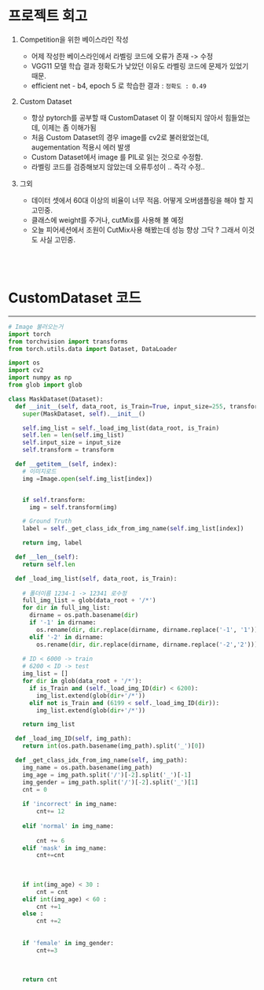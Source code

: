 # 프로젝트 회고

1. Competition을 위한 베이스라인 작성
    - 어제 작성한 베이스라인에서 라벨링 코드에 오류가 존재 -> 수정
    - VGG11 모델 학습 결과 정확도가 낮았던 이유도 라벨링 코드에 문제가 있었기 때문.
    - efficient net - b4, epoch 5 로 학습한 결과 : `정확도 : 0.49`
    
2. Custom Dataset
    - 항상 pytorch를 공부할 때 CustomDataset 이 잘 이해되지 않아서 힘들었는데, 이제는 좀 이해가됨
    - 처음 Custom Dataset의 경우 image를 cv2로 불러왔었는데, augementation 적용시 에러 발생 
    - Custom Dataset에서 image 를 PIL로 읽는 것으로 수정함.
    - 라벨링 코드를 검증해보지 않았는데 오류투성이 .. 즉각 수정..

3. 그외
    - 데이터 셋에서 60대 이상의 비율이 너무 적음. 어떻게 오버샘플링을 해야 할 지 고민중.
    - 클래스에 weight를 주거나, cutMix를 사용해 볼 예정
    - 오늘 피어세션에서 조원이 CutMix사용 해봤는데 성능 향상 그닥 ? 그래서 이것도 사실 고민중.

    
<br/>
<br/>

# CustomDataset 코드 
---

```python
# Image 불러오는거
import torch
from torchvision import transforms
from torch.utils.data import Dataset, DataLoader

import os
import cv2
import numpy as np
from glob import glob

class MaskDataset(Dataset):
  def __init__(self, data_root, is_Train=True, input_size=255, transform=None):
    super(MaskDataset, self).__init__()

    self.img_list = self._load_img_list(data_root, is_Train)
    self.len = len(self.img_list)
    self.input_size = input_size
    self.transform = transform

  def __getitem__(self, index):
    # 이미지로드
    img =Image.open(self.img_list[index])


    if self.transform:
      img = self.transform(img)

    # Ground Truth
    label = self._get_class_idx_from_img_name(self.img_list[index])

    return img, label

  def __len__(self):
    return self.len

  def _load_img_list(self, data_root, is_Train):
    
    # 폴더이름 1234-1 -> 12341 로수정
    full_img_list = glob(data_root + '/*')
    for dir in full_img_list:
      dirname = os.path.basename(dir)
      if '-1' in dirname:
        os.rename(dir, dir.replace(dirname, dirname.replace('-1', '1')))
      elif '-2' in dirname:
        os.rename(dir, dir.replace(dirname, dirname.replace('-2','2')))
    
    # ID < 6000 -> train
    # 6200 < ID -> test
    img_list = []
    for dir in glob(data_root + '/*'):
      if is_Train and (self._load_img_ID(dir) < 6200):
        img_list.extend(glob(dir+'/*'))
      elif not is_Train and (6199 < self._load_img_ID(dir)):
        img_list.extend(glob(dir+'/*'))

    return img_list

  def _load_img_ID(self, img_path):
    return int(os.path.basename(img_path).split('_')[0])

  def _get_class_idx_from_img_name(self, img_path):
    img_name = os.path.basename(img_path)
    img_age = img_path.split('/')[-2].split('_')[-1]
    img_gender = img_path.split('/')[-2].split('_')[1]
    cnt = 0
    
    if 'incorrect' in img_name: 
        cnt+= 12
        
    elif 'normal' in img_name: 
        
        cnt += 6
    elif 'mask' in img_name: 
        cnt+=cnt
        
        
    
    if int(img_age) < 30 :
        cnt = cnt
    elif int(img_age) < 60 :
        cnt +=1
    else :
        cnt +=2
        
    
    if 'female' in img_gender:
        cnt+=3
        
    
        
    return cnt
    
```
